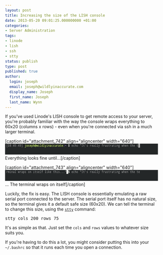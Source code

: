 ```yaml
---
layout: post
title: Increasing the size of the LISH console
date: 2013-05-20 09:01:25.000000000 +01:00
categories:
- Server Administration
tags:
- linode
- lish
- ssh
- stty
status: publish
type: post
published: true
author:
  login: joseph
  email: joseph@wildlyinaccurate.com
  display_name: Joseph
  first_name: Joseph
  last_name: Wynn
---
```

<p>If you've used Linode's LISH console to get remote access to your server, you're probably familiar with the way the console wraps everything to 60x20 (columns x rows) - even when you're connected via ssh in a much larger terminal.</p>
<p>[caption id="attachment_742" align="aligncenter" width="640"]<a href="https://wildlyinaccurate.com/wp-content/uploads/2013/05/lishwrap1.png"><img class=" wp-image-742 " alt="LISH Wrapping" src="assets/lishwrap1.png" width="640" height="36" /></a> Everything looks fine until...[/caption]</p>
<p>[caption id="attachment_743" align="aligncenter" width="640"]<a href="https://wildlyinaccurate.com/wp-content/uploads/2013/05/lishwrap2.png"><img class=" wp-image-743" alt="LISH Wrapping" src="assets/lishwrap2.png" width="640" height="36" /></a> ... The terminal wraps on itself[/caption]</p>
<p style="text-align: center;">
<p>Luckily, the fix is easy. The LISH console is essentially emulating a raw serial port connected to the server. The serial port itself has no natural size, so the terminal gives it a default safe size (60x20). We can tell the terminal to change this size, using the <a href="http://unixhelp.ed.ac.uk/CGI/man-cgi?stty"><code>stty</code></a> command:</p>
<pre class="highlight-bash">stty cols 200 rows 75</pre>
<p>It's as simple as that. Just set the <code>cols</code> and <code>rows</code> values to whatever size suits you.</p>
<p>If you're having to do this a lot, you might consider putting this into your <code>~/.bashrc</code> so that it runs each time you open a connection.</p>
